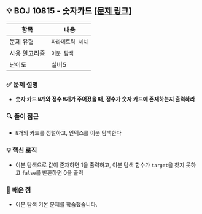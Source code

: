 ## 💡 BOJ 10815 - 숫자카드 [[문제 링크](https://www.acmicpc.net/problem/10815)]

| 항목 | 내용 |
|------|------|
| 문제 유형 | `파라메트릭 서치` |
| 사용 알고리즘 | `이분 탐색` |
| 난이도 | 실버5 |

### ✅ 문제 설명
- **숫자 카드 `N`개와 정수 `M`개가 주어졌을 때, 정수가 숫자 카드에 존재하는지 출력하라**

### 🔍 풀이 접근
- `N`개의 카드를 정렬하고, 인덱스를 이분 탐색한다

### 💡 핵심 로직
- 이분 탐색으로 값이 존재하면 1을 출력하고, 이분 탐색 함수가 `target`을 찾지 못하고 `false`를 반환하면 0을 출력
	
### 📌 배운 점
- 이분 탐색 기본 문제를 학습했습니다.